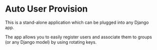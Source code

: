 # Auto User Provision

This is a stand-alone application which can be plugged into any Django app.

The app allows you to easily register users and associate them to groups (or any Django model) by using rotating keys.